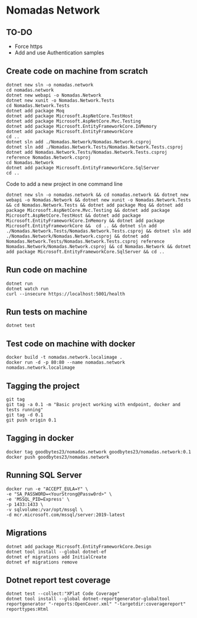 # Nomadas Network

## TO-DO

- Force https
- Add and use Authentication samples

## Create code on machine from scratch

    dotnet new sln -o nomadas.network
    cd nomadas.network
    dotnet new webapi -o Nomadas.Network
    dotnet new xunit -o Nomadas.Network.Tests
    cd Nomadas.Network.Tests
    dotnet add package Moq
    dotnet add package Microsoft.AspNetCore.TestHost
    dotnet add package Microsoft.AspNetCore.Mvc.Testing
    dotnet add package Microsoft.EntityFrameworkCore.InMemory
    dotnet add package Microsoft.EntityFrameworkCore
    cd ..
    dotnet sln add ./Nomadas.Network/Nomadas.Network.csproj
    dotnet sln add ./Nomadas.Network.Tests/Nomadas.Network.Tests.csproj
    dotnet add Nomadas.Network.Tests/Nomadas.Network.Tests.csproj reference Nomadas.Network.csproj
    cd Nomadas.Network
    dotnet add package Microsoft.EntityFrameworkCore.SqlServer
    cd ..

Code to add a new project in one command line

    dotnet new sln -o nomadas.network && cd nomadas.network && dotnet new webapi -o Nomadas.Network && dotnet new xunit -o Nomadas.Network.Tests && cd Nomadas.Network.Tests && dotnet add package Moq && dotnet add package Microsoft.AspNetCore.Mvc.Testing && dotnet add package Microsoft.AspNetCore.TestHost && dotnet add package Microsoft.EntityFrameworkCore.InMemory && dotnet add package Microsoft.EntityFrameworkCore &&  cd .. && dotnet sln add ./Nomadas.Network.Tests/Nomadas.Network.Tests.csproj && dotnet sln add ./Nomadas.Network/Nomadas.Network.csproj && dotnet add Nomadas.Network.Tests/Nomadas.Network.Tests.csproj reference Nomadas.Network/Nomadas.Network.csproj && cd Nomadas.Network && dotnet add package Microsoft.EntityFrameworkCore.SqlServer && cd ..

## Run code on machine

    dotnet run
    dotnet watch run
    curl --insecure https://localhost:5001/health

## Run tests on machine

    dotnet test

## Test code on machine with docker

    docker build -t nomadas.network.localimage .
    docker run -d -p 80:80 --name nomadas.network nomadas.network.localimage

## Tagging the project

    git tag
    git tag -a 0.1 -m "Basic project working with endpoint, docker and tests running"
    git tag -d 0.1
    git push origin 0.1

## Tagging in docker

    docker tag goodbytes23/nomadas.network goodbytes23/nomadas.network:0.1
    docker push goodbytes23/nomadas.network

## Running SQL Server

    docker run -e "ACCEPT_EULA=Y" \
    -e "SA_PASSWORD=<YourStrong@Passw0rd>" \
    -e 'MSSQL_PID=Express' \
    -p 1433:1433 \
    -v sqlvolume:/var/opt/mssql \
    -d mcr.microsoft.com/mssql/server:2019-latest

## Migrations

    dotnet add package Microsoft.EntityFrameworkCore.Design
    dotnet tool install --global dotnet-ef
    dotnet ef migrations add InitialCreate
    dotnet ef migrations remove

## Dotnet report test coverage

    dotnet test --collect:"XPlat Code Coverage"
    dotnet tool install --global dotnet-reportgenerator-globaltool
    reportgenerator "-reports:OpenCover.xml" "-targetdir:coveragereport" reporttypes:Html
